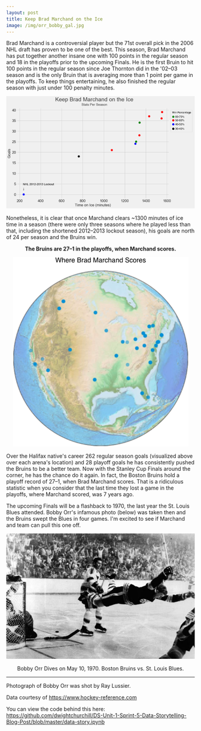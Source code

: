 ```yaml
---
layout: post
title: Keep Brad Marchand on the Ice
image: /img/orr_bobby_gal.jpg
---
```


Brad Marchand is a controversial player but the 71st overall pick in the 2006 NHL draft has proven to be one of the best. This season, Brad Marchand has put together another insane one with 100 points in the regular season and 18 in the playoffs prior to the upcoming Finals. He is the first Bruin to hit 100 points in the regular season since Joe Thornton did in the '02–03 season and is the only Bruin that is averaging more than 1 point per game in the playoffs. To keep things entertaining, he also finished the regular season with just under 100 penalty minutes.

![Keep Brad on the Ice](/img/marchand.png)

Nonetheless, it is clear that once Marchand clears ~1300 minutes of ice time in a season (there were only three seasons where he played less than that, including the shortened 2012–2013 lockout season), his goals are north of 24 per season and the Bruins win.
<p align="center">
	<b>The Bruins are 27–1 in the playoffs, when Marchand scores.</b>
</p>
<p align="center">
  <img src="/img/earth.png"/>
</p>

Over the Halifax native's career 262 regular season goals (visualized above over each arena's location) and 28 playoff goals he has consistently pushed the Bruins to be a better team. Now with the Stanley Cup Finals around the corner, he has the chance do it again. In fact, the Boston Bruins hold a playoff record of 27–1, when Brad Marchand scores. That is a ridiculous statistic when you consider that the last time they lost a game in the playoffs, where Marchand scored, was 7 years ago.

The upcoming Finals will be a flashback to 1970, the last year the St. Louis Blues attended. Bobby Orr's infamous photo (below) was taken then and the Bruins swept the Blues in four games. I'm excited to see if Marchand and team can pull this one off.  

<p align="center">
	<img src="/img/orr_bobby_gal.jpg"/>
</p>
<p align="center">
	Bobby Orr Dives on May 10, 1970. Boston Bruins vs. St. Louis Blues.
</p>


---

Photograph of Bobby Orr was shot by Ray Lussier.

Data courtesy of <https://www.hockey-reference.com>

You can view the code behind this here: <https://github.com/dwightchurchill/DS-Unit-1-Sprint-5-Data-Storytelling-Blog-Post/blob/master/data-story.ipynb>
